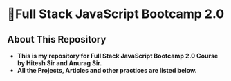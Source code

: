 # 📕Full Stack JavaScript Bootcamp 2.0

## About This Repository
- **This is my repository for Full Stack JavaScript Bootcamp 2.0 Course by Hitesh Sir and Anurag Sir.**
- **All the Projects, Articles and other practices are listed below.**

